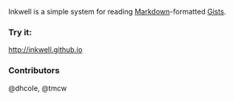 Inkwell is a simple system for reading [Markdown](http://daringfireball.net/projects/markdown/)-formatted
[Gists](https://gist.github.com/).

### Try it:

http://inkwell.github.io


### Contributors

@dhcole, @tmcw
